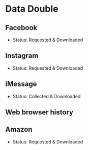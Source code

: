 # Data Double

## Facebook
* Status: Requested & Downloaded

## Instagram
* Status: Requested & Downloaded

## iMessage
* Status: Collected & Downloaded

## Web browser history


## Amazon
* Status: Requested & Downloaded

